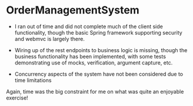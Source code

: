 # OrderManagementSystem
* I ran out of time and did not complete much of the client side functionality, though the basic Spring framework supporting security and webmvc is largely there.

* Wiring up of the rest endpoints to business logic is missing, though the business functionality has been implemented, with some tests demonstrating use of mocks, verification, argument capture, etc.

* Concurrency aspects of the system have not been considered due to time limitations

Again, time was the big constraint for me on what was quite an enjoyable exercise!